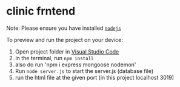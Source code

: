 
  # clinic frntend

  Note: Please ensure you have installed <code><a href="https://nodejs.org/en/download/">nodejs</a></code>

  To preview and run the project on your device:
  1) Open project folder in <a href="https://code.visualstudio.com/download">Visual Studio Code</a>
  2) In the terminal, run `npm install`
  3) also do run 'npm i express mongoose nodemon'
  4) Run `node server.js` to start the server.js (database file)
  5) run the html file at the given port (in this project localhost 3019)
